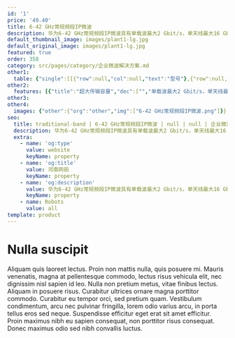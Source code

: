 ```yaml
---
id: '1'
price: '49.40'
title: 6-42 GHz常规频段IP微波
description: 华为6-42 GHz常规频段IP微波具有单载波最大2 Gbit/s，单天线最大16 Gbit/s的传输能力，是业界首个同一平台支持TDM/Hybrid/Packet/Routing四种业务的IP微波系统，满足行业大容量IP业务传输和传统PDH/SDH微波IP化改造的需要，提供分体式、全室外、全室内任意场景部署的灵活架构，设备可靠性高，支持端到端的统一运维管理，被广泛应用于政府、广电、油气、教育、电力等各个行业领域的宽带无线传输。
default_thumbnail_image: images/plant1-lg.jpg
default_original_image: images/plant1-lg.jpg
featured: true
order: 358
category: src/pages/category/企业微波解决方案.md
other1: 
  table: {"single":[[{"row":null,"col":null,"text":"型号"},{"row":null,"col":null,"text":"RTN 905 2E"},{"row":null,"col":null,"text":"RTN 950"},{"row":null,"col":null,"text":"RTN 950A"}],[{"row":null,"col":null,"text":"部署场景"},{"row":null,"col":null,"text":"分体式安装，末端站点接入"},{"row":null,"col":null,"text":"分体式安装，Hub站点汇聚"},{"row":null,"col":null,"text":"分体式安装，Hub站点汇聚"}],[{"row":null,"col":null,"text":"尺寸"},{"row":null,"col":null,"text":"442mm × 220mm × 44mm(1U)"},{"row":null,"col":null,"text":"442mm × 220mm × 88mm(2U)"},{"row":null,"col":null,"text":"442mm × 220mm × 88mm(2U)"}],[{"row":null,"col":null,"text":"频率"},{"row":null,"col":null,"text":"6/7/8/10/10.5/11/13/15/18/23/26/28/32/\n38/42 GHz"},{"row":null,"col":null,"text":"6/7/8/10/10.5/11/13/15/18/23/26/28/32/\n38/42 GHz"},{"row":null,"col":null,"text":"6/7/8/10/10.5/11/13/15/18/23/26/28/32/\n38/42 GHz"}],[{"row":null,"col":null,"text":"波道间隔"},{"row":null,"col":null,"text":"3.5/7/14/28/40/50/56 MHz"},{"row":null,"col":null,"text":"3.5/7/14/28/40/50/56/112 MHz"},{"row":null,"col":null,"text":"3.5/7/14/28/40/50/56/112 MHz"}],[{"row":null,"col":null,"text":"调制模式"},{"row":null,"col":null,"text":"QPSK Strong，QPSK，16QAM Strong，16QAM，32QAM，64QAM，128QAM，256QAM，512QAM，512QAM Light，1024QAM，1024QAM Light，2048QAM"},{"row":null,"col":null,"text":"QPSK Strong，QPSK，16QAM Strong，16QAM，32QAM，64QAM，128QAM，256QAM，512QAM，512QAM Light，1024QAM，1024QAM Light，2048QAM，4096QAM"},{"row":null,"col":null,"text":"QPSK Strong，QPSK，16QAM Strong，16QAM，32QAM，64QAM，128QAM，256QAM，512QAM，512QAM Light，1024QAM，1024QAM Light，2048QAM，4096QAM"}],[{"row":null,"col":null,"text":"最大射频方向"},{"row":null,"col":null,"text":"2"},{"row":null,"col":null,"text":"8"},{"row":null,"col":null,"text":"10"}],[{"row":null,"col":null,"text":"空口最大业务吞吐量"},{"row":null,"col":null,"text":"504～636 Mbit/s"},{"row":null,"col":null,"text":"1018～1283 Mbit/s"},{"row":null,"col":null,"text":"1018～1283 Mbit/s"}],[{"row":null,"col":null,"text":"交换容量"},{"row":null,"col":null,"text":"8 Gbit/s"},{"row":null,"col":null,"text":"10 Gbit/s"},{"row":null,"col":null,"text":"10 Gbit/s"}],[{"row":null,"col":null,"text":"TDM交叉容量"},{"row":null,"col":null,"text":"8×8 VC-4"},{"row":null,"col":null,"text":"32×32 VC-4"},{"row":null,"col":null,"text":"32×32 VC-4"}],[{"row":null,"col":null,"text":"接口类型"},{"row":null,"col":null,"text":"E1, STM-1(e/o), FE(e/o), GE(e/o), 2.5GE(o)"},{"row":null,"col":null,"text":"E1, STM-1(e/o), FE(e/o), GE(e/o), 2.5GE(o), 10GE(o)"},{"row":null,"col":null,"text":"E1, T1, STM-1(e/o), FE(e/o), GE(e/o), 2.5GE(o), 10GE(o)"}],[{"row":null,"col":null,"text":"射频配置"},{"row":null,"col":null,"text":"2×（1+0）\n2+0\n1+1 HSB/SD/FD\nXPIC"},{"row":null,"col":null,"text":"N+0（N≤8）\nN×（1+0）（N≤8）\n1+1 HSB/SD/FD\nN+1（N≤7）\nXPIC"},{"row":null,"col":null,"text":"N+0（N≤10）\nN×（1+0）（N≤10）\n1+1 HSB/SD/FD\nN+1（N≤7）\nXPIC"}]]}
other2:
  features: [{"title":"超大传输容量","dec":["","单载波最大2 Gbit/s，单天线最大16 Gbit/s传输容量",""]},{"title":"多业务统一平台","dec":["","同一平台支持TDM/Hybrid/Packet/Routing四种业务",""]},{"title":"任意场景端到端组网","dec":["","分体式、全室外、全室内任意场景部署，端到端组网运维",""]}]
other3: 
other4:
  images: {"other":{"org":"other","img":["6-42 GHz常规频段IP微波.png"]}}
seo:
  title: traditional-band | 6-42 GHz常规频段IP微波 | null | null | 企业微波解决方案 | 企业无线
  description: 华为6-42 GHz常规频段IP微波具有单载波最大2 Gbit/s，单天线最大16 Gbit/s的传输能力，是业界首个同一平台支持TDM/Hybrid/Packet/Routing四种业务的IP微波系统，满足行业大容量IP业务传输和传统PDH/SDH微波IP化改造的需要，提供分体式、全室外、全室内任意场景部署的灵活架构，设备可靠性高，支持端到端的统一运维管理，被广泛应用于政府、广电、油气、教育、电力等各个行业领域的宽带无线传输。
  extra:
    - name: 'og:type'
      value: website
      keyName: property
    - name: 'og:title'
      value: 河南网田
      keyName: property
    - name: 'og:description'
      value: 华为6-42 GHz常规频段IP微波具有单载波最大2 Gbit/s，单天线最大16 Gbit/s的传输能力，是业界首个同一平台支持TDM/Hybrid/Packet/Routing四种业务的IP微波系统，满足行业大容量IP业务传输和传统PDH/SDH微波IP化改造的需要，提供分体式、全室外、全室内任意场景部署的灵活架构，设备可靠性高，支持端到端的统一运维管理，被广泛应用于政府、广电、油气、教育、电力等各个行业领域的宽带无线传输。
      keyName: property
    - name: Robots
      value: all
template: product
---
```


# Nulla suscipit

Aliquam quis laoreet lectus. Proin non mattis nulla, quis posuere mi. Mauris venenatis, magna at pellentesque commodo, lectus risus vehicula elit, nec dignissim nisl sapien id leo. Nulla non pretium metus, vitae finibus lectus. Aliquam in posuere risus. Curabitur ultrices ornare magna porttitor commodo. Curabitur eu tempor orci, sed pretium quam. Vestibulum condimentum, arcu nec pulvinar fringilla, lorem odio varius arcu, in porta tellus eros sed neque. Suspendisse efficitur eget erat sit amet efficitur. Proin maximus nibh eu sapien consequat, non porttitor risus consequat. Donec maximus odio sed nibh convallis luctus.